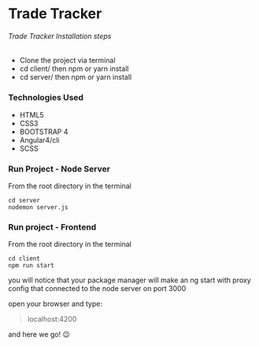 # Trade Tracker
###### Trade Tracker Installation steps
- Clone the project via terminal
- cd client/ then npm or yarn install
- cd server/ then npm or yarn install


### Technologies Used
 - HTML5
 - CSS3
 - BOOTSTRAP 4
 - Angular4/cli
 - SCSS

 ### Run Project - Node Server
 From the root directory in the terminal
 ```
 cd server
 nodemon server.js

 ```

 ### Run project - Frontend
 From the root directory in the terminal
 ```
 cd client
 npm run start

 ```
 you will notice that your package manager will make an ng start with proxy config that
 connected to the node server on port 3000

 open your browser and type:

 > localhost:4200

 and here we go! :wink:





